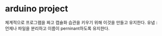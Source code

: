 # arduino project

체계적으로 프로그램을 짜고 캡슐화 습관을 키우기 위해 이것을 만들고 유지한다.
유념 : 언제나 파일을 분리하고 이름이 perninant하도록 유지한다.

